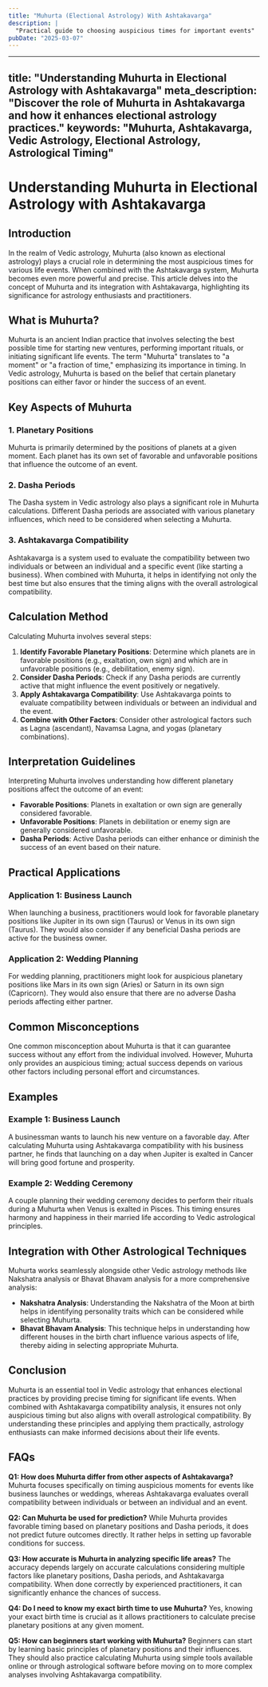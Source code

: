 ```yaml
---
title: "Muhurta (Electional Astrology) With Ashtakavarga"
description: |
  "Practical guide to choosing auspicious times for important events"
pubDate: "2025-03-07"
---
```


---
title: "Understanding Muhurta in Electional Astrology with Ashtakavarga"
meta_description: "Discover the role of Muhurta in Ashtakavarga and how it enhances electional astrology practices."
keywords: "Muhurta, Ashtakavarga, Vedic Astrology, Electional Astrology, Astrological Timing"
---

# Understanding Muhurta in Electional Astrology with Ashtakavarga

## Introduction

In the realm of Vedic astrology, Muhurta (also known as electional astrology) plays a crucial role in determining the most auspicious times for various life events. When combined with the Ashtakavarga system, Muhurta becomes even more powerful and precise. This article delves into the concept of Muhurta and its integration with Ashtakavarga, highlighting its significance for astrology enthusiasts and practitioners.

## What is Muhurta?

Muhurta is an ancient Indian practice that involves selecting the best possible time for starting new ventures, performing important rituals, or initiating significant life events. The term "Muhurta" translates to "a moment" or "a fraction of time," emphasizing its importance in timing. In Vedic astrology, Muhurta is based on the belief that certain planetary positions can either favor or hinder the success of an event.

## Key Aspects of Muhurta

### 1. Planetary Positions
Muhurta is primarily determined by the positions of planets at a given moment. Each planet has its own set of favorable and unfavorable positions that influence the outcome of an event.

### 2. Dasha Periods
The Dasha system in Vedic astrology also plays a significant role in Muhurta calculations. Different Dasha periods are associated with various planetary influences, which need to be considered when selecting a Muhurta.

### 3. Ashtakavarga Compatibility
Ashtakavarga is a system used to evaluate the compatibility between two individuals or between an individual and a specific event (like starting a business). When combined with Muhurta, it helps in identifying not only the best time but also ensures that the timing aligns with the overall astrological compatibility.

## Calculation Method

Calculating Muhurta involves several steps:

1. **Identify Favorable Planetary Positions**: Determine which planets are in favorable positions (e.g., exaltation, own sign) and which are in unfavorable positions (e.g., debilitation, enemy sign).
2. **Consider Dasha Periods**: Check if any Dasha periods are currently active that might influence the event positively or negatively.
3. **Apply Ashtakavarga Compatibility**: Use Ashtakavarga points to evaluate compatibility between individuals or between an individual and the event.
4. **Combine with Other Factors**: Consider other astrological factors such as Lagna (ascendant), Navamsa Lagna, and yogas (planetary combinations).

## Interpretation Guidelines

Interpreting Muhurta involves understanding how different planetary positions affect the outcome of an event:

- **Favorable Positions**: Planets in exaltation or own sign are generally considered favorable.
- **Unfavorable Positions**: Planets in debilitation or enemy sign are generally considered unfavorable.
- **Dasha Periods**: Active Dasha periods can either enhance or diminish the success of an event based on their nature.

## Practical Applications

### Application 1: Business Launch
When launching a business, practitioners would look for favorable planetary positions like Jupiter in its own sign (Taurus) or Venus in its own sign (Taurus). They would also consider if any beneficial Dasha periods are active for the business owner.

### Application 2: Wedding Planning
For wedding planning, practitioners might look for auspicious planetary positions like Mars in its own sign (Aries) or Saturn in its own sign (Capricorn). They would also ensure that there are no adverse Dasha periods affecting either partner.

## Common Misconceptions

One common misconception about Muhurta is that it can guarantee success without any effort from the individual involved. However, Muhurta only provides an auspicious timing; actual success depends on various other factors including personal effort and circumstances.

## Examples

### Example 1: Business Launch
A businessman wants to launch his new venture on a favorable day. After calculating Muhurta using Ashtakavarga compatibility with his business partner, he finds that launching on a day when Jupiter is exalted in Cancer will bring good fortune and prosperity.

### Example 2: Wedding Ceremony
A couple planning their wedding ceremony decides to perform their rituals during a Muhurta when Venus is exalted in Pisces. This timing ensures harmony and happiness in their married life according to Vedic astrological principles.

## Integration with Other Astrological Techniques

Muhurta works seamlessly alongside other Vedic astrology methods like Nakshatra analysis or Bhavat Bhavam analysis for a more comprehensive analysis:

- **Nakshatra Analysis**: Understanding the Nakshatra of the Moon at birth helps in identifying personality traits which can be considered while selecting Muhurta.
- **Bhavat Bhavam Analysis**: This technique helps in understanding how different houses in the birth chart influence various aspects of life, thereby aiding in selecting appropriate Muhurta.

## Conclusion

Muhurta is an essential tool in Vedic astrology that enhances electional practices by providing precise timing for significant life events. When combined with Ashtakavarga compatibility analysis, it ensures not only auspicious timing but also aligns with overall astrological compatibility. By understanding these principles and applying them practically, astrology enthusiasts can make informed decisions about their life events.

## FAQs

**Q1: How does Muhurta differ from other aspects of Ashtakavarga?**
Muhurta focuses specifically on timing auspicious moments for events like business launches or weddings, whereas Ashtakavarga evaluates overall compatibility between individuals or between an individual and an event.

**Q2: Can Muhurta be used for prediction?**
While Muhurta provides favorable timing based on planetary positions and Dasha periods, it does not predict future outcomes directly. It rather helps in setting up favorable conditions for success.

**Q3: How accurate is Muhurta in analyzing specific life areas?**
The accuracy depends largely on accurate calculations considering multiple factors like planetary positions, Dasha periods, and Ashtakavarga compatibility. When done correctly by experienced practitioners, it can significantly enhance the chances of success.

**Q4: Do I need to know my exact birth time to use Muhurta?**
Yes, knowing your exact birth time is crucial as it allows practitioners to calculate precise planetary positions at any given moment.

**Q5: How can beginners start working with Muhurta?**
Beginners can start by learning basic principles of planetary positions and their influences. They should also practice calculating Muhurta using simple tools available online or through astrological software before moving on to more complex analyses involving Ashtakavarga compatibility.
